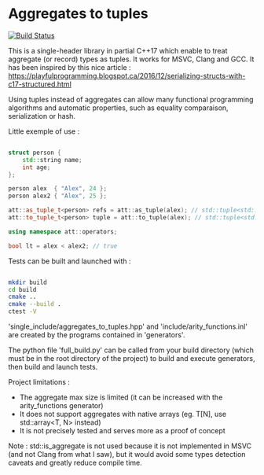 
# Aggregates to tuples

[![Build Status](https://travis-ci.org/Dwarfobserver/AggregatesToTuples.svg?branch=master)](https://travis-ci.org/Dwarfobserver/AggregatesToTuples)

This is a single-header library in partial C++17 which enable to treat aggregate (or record) types as tuples.
It works for MSVC, Clang and GCC.
It has been inspired by this nice article : https://playfulprogramming.blogspot.ca/2016/12/serializing-structs-with-c17-structured.html

Using tuples instead of aggregates can allow many functional programming algorithms and automatic
properties, such as equality comparaison, serialization or hash.

Little exemple of use :

```cpp

struct person {
    std::string name;
    int age;
};

person alex  { "Alex", 24 };
person alex2 { "Alex", 25 };

att::as_tuple_t<person> refs = att::as_tuple(alex); // std::tuple<std::string&, int&>
att::to_tuple_t<person> tuple = att::to_tuple(alex); // std::tuple<std::string, int>

using namespace att::operators;

bool lt = alex < alex2; // true

```

Tests can be built and launched with :

```bash

mkdir build
cd build
cmake ..
cmake --build .
ctest -V

```

'single_include/aggregates_to_tuples.hpp' and 'include/arity_functions.inl' are created by the programs
contained in 'generators'.

The python file 'full_build.py' can be called from your build directory (which must be in the root directory
of the project) to build and execute generators, then build and launch tests.

Project limitations :

 - The aggregate max size is limited (it can be increased with the arity_functions generator)
 - It does not support aggregates with native arrays (eg. T[N], use std::array<T, N> instead)
 - It is not precisely tested and serves more as a proof of concept

Note : std::is_aggregate<T> is not used because it is not implemented in MSVC (and not Clang from what I saw), but it would
avoid some types detection caveats and greatly reduce compile time.
